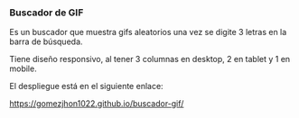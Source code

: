### Buscador de GIF

Es un buscador que muestra gifs aleatorios una vez se digite 3 letras en la barra de búsqueda.

Tiene diseño responsivo, al tener 3 columnas en desktop, 2 en tablet y 1 en mobile.

El despliegue está en el siguiente enlace:

https://gomezjhon1022.github.io/buscador-gif/
